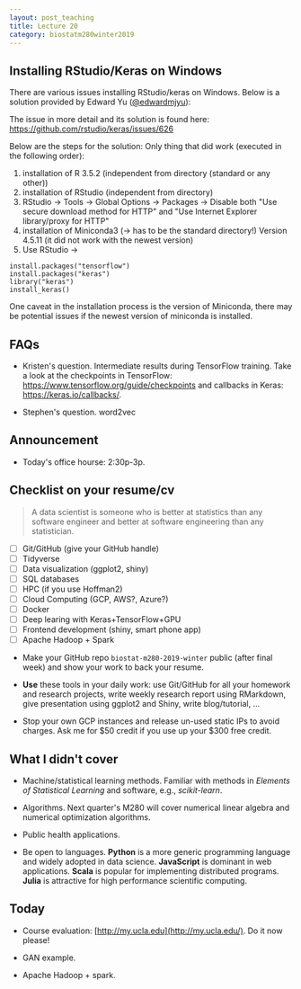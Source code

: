 ```yaml
---
layout: post_teaching
title: Lecture 20
category: biostatm280winter2019
---
```


## Installing RStudio/Keras on Windows

There are various issues installing RStudio/keras on Windows. Below is a solution provided by Edward Yu ([@edwardmjyu](https://github.com/edwardmjyu)):

The issue in more detail and its solution is found here: 
<https://github.com/rstudio/keras/issues/626>

Below are the steps for the solution: 
Only thing that did work (executed in the following order):

1. installation of R 3.5.2 (independent from directory (standard or any other))
2. installation of RStudio (independent from directory)
3. RStudio -> Tools -> Global Options -> Packages -> Disable both "Use secure download method for HTTP" and "Use Internet Explorer library/proxy for HTTP"
4. installation of Miniconda3 (-> has to be the standard directory!) Version 4.5.11 (it did not work with the newest version)
5. Use RStudio ->
```{r}
install.packages("tensorflow")
install.packages("keras")
library("keras")
install_keras() 
```
One caveat in the installation process is the version of Miniconda, there may be potential issues if the newest version of miniconda is installed. 

## FAQs

* Kristen's question. Intermediate results during TensorFlow training. Take a look at the checkpoints in TensorFlow: <https://www.tensorflow.org/guide/checkpoints> and callbacks in Keras: <https://keras.io/callbacks/>.

* Stephen's question. word2vec

## Announcement

* Today's office hourse: 2:30p-3p.

## Checklist on your resume/cv

> A data scientist is someone who is better at statistics than any software engineer and better at software engineering than any statistician.  

- [ ] Git/GitHub (give your GitHub handle)  
- [ ] Tidyverse   
- [ ] Data visualization (ggplot2, shiny)  
- [ ] SQL databases  
- [ ] HPC (if you use Hoffman2) 
- [ ] Cloud Computing (GCP, AWS?, Azure?)  
- [ ] Docker  
- [ ] Deep learing with Keras+TensorFlow+GPU  
- [ ] Frontend development (shiny, smart phone app)  
- [ ] Apache Hadoop + Spark  

* Make your GitHub repo `biostat-m280-2019-winter` public (after final week) and show your work to back your resume.

* **Use** these tools in your daily work: use Git/GitHub for all your homework and research projects, write weekly research report using RMarkdown, give presentation using ggplot2 and Shiny, write blog/tutorial, ...

* Stop your own GCP instances and release un-used static IPs to avoid charges. Ask me for $50 credit if you use up your $300 free credit. 

## What I didn't cover

- Machine/statistical learning methods. Familiar with methods in _Elements of Statistical Learning_ and software, e.g., _scikit-learn_.  

- Algorithms. Next quarter's M280 will cover numerical linear algebra and numerical optimization algorithms. 

- Public health applications.

- Be open to languages. **Python** is a more generic programming language and widely adopted in data science. **JavaScript** is dominant in web applications. **Scala** is popular for implementing distributed programs. **Julia** is attractive for high performance scientific computing.

## Today

* Course evaluation: [http://my.ucla.edu](http://my.ucla.edu/). Do it now please!

* GAN example.

* Apache Hadoop + spark.   
